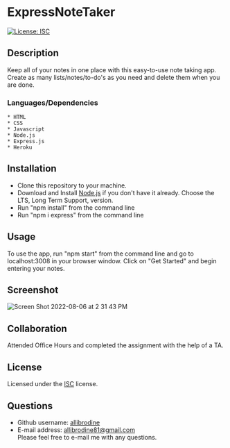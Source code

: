 # ExpressNoteTaker

[![License: ISC](https://img.shields.io/badge/License-ISC-blue.svg)](https://opensource.org/licenses/ISC)

## Description

Keep all of your notes in one place with this easy-to-use note taking app. Create as many lists/notes/to-do's as you need and delete them when you are done.

### Languages/Dependencies

    * HTML
    * CSS
    * Javascript
    * Node.js
    * Express.js
    * Heroku

## Installation

* Clone this repository to your machine. 
* Download and Install <a href = "https://coding-boot-camp.github.io/full-stack/nodejs/how-to-install-nodejs">Node.js</a> if you don't have it already. Choose the LTS, Long Term Support, version.  
* Run "npm install" from the command line
* Run "npm i express" from the command line

## Usage

To use the app, run "npm start" from the command line and go to localhost:3008 in your browser window. Click on "Get Started" and begin entering your notes.

## Screenshot

![Screen Shot 2022-08-06 at 2 31 43 PM](https://user-images.githubusercontent.com/105396175/183263608-c80f4130-39a3-4b56-88cb-16f79cf27434.png)

## Collaboration

Attended Office Hours and completed the assignment with the help of a TA.

## License 

 Licensed under the <a href='https://opensource.org/licenses/ISC'>ISC</a> license.

## Questions

* Github username: <a href='https://github.com/allibrodine'>allibrodine</a>
* E-mail address: allibrodine81@gmail.com </br>
Please feel free to e-mail me with any questions.